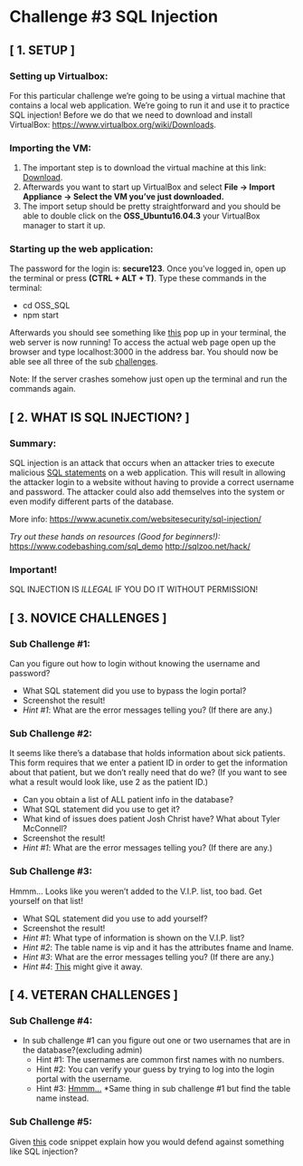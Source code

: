 
# Challenge #3 SQL Injection

## [ 1. SETUP ]

### Setting up Virtualbox:
For this particular challenge we’re going to be using a virtual machine that contains a local web application. We’re going to run it and use it to practice SQL injection! Before we do that we need to download and install VirtualBox: https://www.virtualbox.org/wiki/Downloads.

### Importing the VM: 
1. The important step is to download the virtual machine at this link: [Download](https://www.dropbox.com/s/u9odw1myr3owqxh/OSS_Ubuntu16.04.3.zip?dl=0). 
2. Afterwards you want to start up VirtualBox and select **File -> Import Appliance -> Select the VM you’ve just downloaded.** 
3. The import setup should be pretty straightforward and you should be able to double click on the **OSS_Ubuntu16.04.3** your VirtualBox manager to start it up.

### Starting up the web application:
The password for the login is: **secure123**. Once you’ve logged in, open up the terminal or press **(CTRL + ALT + T)**. Type these commands in the terminal:
* cd OSS_SQL
* npm start

Afterwards you should see something like [this](https://i.imgur.com/kGcXWoY.png) pop up in your terminal, the web server is now running! To access the actual web page open up the browser and type localhost:3000 in the address bar. You should now be able see all three of the sub [challenges](https://i.imgur.com/eBhJ65A.png).

Note: If the server crashes somehow just open up the terminal and run the commands again.


## [ 2. WHAT IS SQL INJECTION? ]

### Summary: 
SQL injection is an attack that occurs when an attacker tries to execute malicious [SQL statements](https://www.w3schools.com/sql/sql_syntax.asp) on a web application. This will result in allowing the attacker login to a website without having to provide a correct username and password. The attacker could also add themselves into the system or even modify different parts of the database.

More info: https://www.acunetix.com/websitesecurity/sql-injection/

*Try out these hands on resources (Good for beginners!):* 
https://www.codebashing.com/sql_demo
http://sqlzoo.net/hack/


### Important!
SQL INJECTION IS *ILLEGAL* IF YOU DO IT WITHOUT PERMISSION!

## [ 3. NOVICE CHALLENGES ]

### Sub Challenge #1: 
Can you figure out how to login without knowing the username and password?
* What SQL statement did you use to bypass the login portal?
* Screenshot the result!
* *Hint #1*: What are the error messages telling you? (If there are any.)

### Sub Challenge #2:
It seems like there’s a database that holds information about sick patients. This form requires that we enter a patient ID in order to get the information about that patient, but we don’t really need that do we? (If you want to see what a result would look like, use 2 as the patient ID.)
* Can you obtain a list of ALL patient info in the database?
* What SQL statement did you use to get it?
* What kind of issues does patient Josh Christ have? What about Tyler McConnell?
* Screenshot the result!
* *Hint #1*: What are the error messages telling you? (If there are any.)

### Sub Challenge #3:
Hmmm… Looks like you weren’t added to the V.I.P. list, too bad. 
Get yourself on that list!
* What SQL statement did you use to add yourself?
* Screenshot the result!
* *Hint #1*: What type of information is shown on the V.I.P. list?
* *Hint #2*: The table name is vip and it has the attributes fname and lname.
* *Hint #3*: What are the error messages telling you? (If there are any.)
* *Hint #4*: [This](https://www.w3schools.com/sql/sql_insert.asp) might give it away. 


## [ 4. VETERAN CHALLENGES ]

### Sub Challenge #4:
* In sub challenge #1 can you figure out one or two usernames that are in the database?(excluding admin)
  * Hint #1: The usernames are common first names with no numbers.
  * Hint #2: You can verify your guess by trying to log into the login portal with the username.
  * Hint #3: [Hmmm…](http://sqlzoo.net/hack/20user.htm)
*Same thing in sub challenge #1 but find the table name instead.

### Sub Challenge #5:
Given [this](https://i.imgur.com/dmuq59N.png) code snippet explain how you would defend against something like SQL injection?


